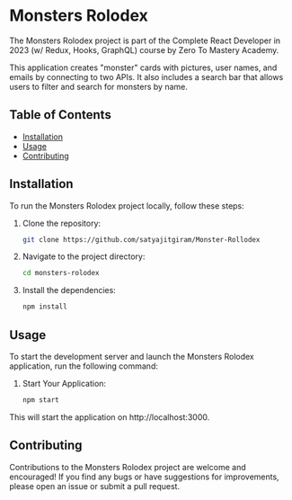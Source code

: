 # Monsters Rolodex

The Monsters Rolodex project is part of the Complete React Developer in 2023 (w/ Redux, Hooks, GraphQL) course by Zero To Mastery Academy.

This application creates "monster" cards with pictures, user names, and emails by connecting to two APIs. It also includes a search bar that allows users to filter and search for monsters by name.

## Table of Contents

- [Installation](#installation)
- [Usage](#usage)
- [Contributing](#contributing)

## Installation

To run the Monsters Rolodex project locally, follow these steps:

1. Clone the repository:

   ```bash
   git clone https://github.com/satyajitgiram/Monster-Rollodex

2. Navigate to the project directory:
   ```bash
   cd monsters-rolodex

3. Install the dependencies:

      ```bash
      npm install

## Usage
To start the development server and launch the Monsters Rolodex application, run the following command:

1. Start Your Application:

      ```bash
      npm start

This will start the application on http://localhost:3000.


## Contributing
Contributions to the Monsters Rolodex project are welcome and encouraged! If you find any bugs or have suggestions for improvements, please open an issue or submit a pull request.
